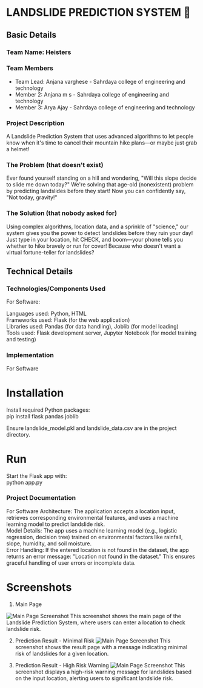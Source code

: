 # LANDSLIDE PREDICTION SYSTEM 🎯


## Basic Details
### Team Name: Heisters


### Team Members
- Team Lead: Anjana varghese - Sahrdaya college of engineering and technology
- Member 2: Anjana m s - Sahrdaya college of engineering and technology
- Member 3: Arya Ajay - Sahrdaya college of engineering and technology
### Project Description
A Landslide Prediction System that uses advanced algorithms to let people know when it's time to cancel their mountain hike plans—or maybe just grab a helmet!

### The Problem (that doesn't exist)
Ever found yourself standing on a hill and wondering, "Will this slope decide to slide me down today?" We're solving that age-old (nonexistent) problem by predicting landslides before they start! Now you can confidently say, "Not today, gravity!"

### The Solution (that nobody asked for)
Using complex algorithms, location data, and a sprinkle of "science," our system gives you the power to detect landslides before they ruin your day! Just type in your location, hit CHECK, and boom—your phone tells you whether to hike bravely or run for cover! Because who doesn't want a virtual fortune-teller for landslides?

## Technical Details
### Technologies/Components Used
For Software:

Languages used: Python, HTML<br>
Frameworks used: Flask (for the web application)<br>
Libraries used: Pandas (for data handling), Joblib (for model loading)<br>
Tools used: Flask development server, Jupyter Notebook (for model training and testing)<br>

### Implementation
For Software

# Installation

Install required Python packages:<br>
pip install flask pandas joblib<br>

Ensure landslide_model.pkl and landslide_data.csv are in the project directory.<br>
# Run
Start the Flask app with:<br>
python app.py<br>
### Project Documentation
For Software
Architecture: The application accepts a location input, retrieves corresponding environmental features, and uses a machine learning model to predict landslide risk.<br>
Model Details: The app uses a machine learning model (e.g., logistic regression, decision tree) trained on environmental factors like rainfall, slope, humidity, and soil moisture.<br>
Error Handling: If the entered location is not found in the dataset, the app returns an error message: "Location not found in the dataset." This ensures graceful handling of user errors or incomplete data.<br>

# Screenshots 
1. Main Page

![Main Page Screenshot]()
 This screenshot shows the main page of the Landslide Prediction System, where users can enter a location to check landslide risk.

2. Prediction Result - Minimal Risk
   ![Main Page Screenshot]()
 This screenshot shows the result page with a message indicating minimal risk of landslides for a given location.

3. Prediction Result - High Risk Warning
   ![Main Page Screenshot]()
This screenshot displays a high-risk warning message for landslides based on the input location, alerting users to significant landslide risk.
